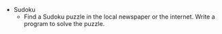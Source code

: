 - Sudoku
    - Find a Sudoku puzzle in the local newspaper or the internet. Write a program to solve
    the puzzle.